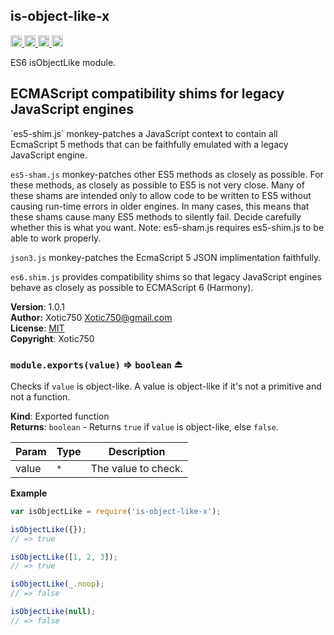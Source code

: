<a name="module_is-object-like-x"></a>
## is-object-like-x
<a href="https://travis-ci.org/Xotic750/is-object-like-x"
title="Travis status">
<img src="https://travis-ci.org/Xotic750/is-object-like-x.svg?branch=master"
alt="Travis status" height="18">
</a>
<a href="https://david-dm.org/Xotic750/is-object-like-x"
title="Dependency status">
<img src="https://david-dm.org/Xotic750/is-object-like-x.svg"
alt="Dependency status" height="18"/>
</a>
<a href="https://david-dm.org/Xotic750/is-object-like-x#info=devDependencies"
title="devDependency status">
<img src="https://david-dm.org/Xotic750/is-object-like-x/dev-status.svg"
alt="devDependency status" height="18"/>
</a>
<a href="https://badge.fury.io/js/is-object-like-x" title="npm version">
<img src="https://badge.fury.io/js/is-object-like-x.svg"
alt="npm version" height="18">
</a>

ES6 isObjectLike module.

<h2>ECMAScript compatibility shims for legacy JavaScript engines</h2>
`es5-shim.js` monkey-patches a JavaScript context to contain all EcmaScript 5
methods that can be faithfully emulated with a legacy JavaScript engine.

`es5-sham.js` monkey-patches other ES5 methods as closely as possible.
For these methods, as closely as possible to ES5 is not very close.
Many of these shams are intended only to allow code to be written to ES5
without causing run-time errors in older engines. In many cases,
this means that these shams cause many ES5 methods to silently fail.
Decide carefully whether this is what you want. Note: es5-sham.js requires
es5-shim.js to be able to work properly.

`json3.js` monkey-patches the EcmaScript 5 JSON implimentation faithfully.

`es6.shim.js` provides compatibility shims so that legacy JavaScript engines
behave as closely as possible to ECMAScript 6 (Harmony).

**Version**: 1.0.1  
**Author:** Xotic750 <Xotic750@gmail.com>  
**License**: [MIT](&lt;https://opensource.org/licenses/MIT&gt;)  
**Copyright**: Xotic750  
<a name="exp_module_is-object-like-x--module.exports"></a>
### `module.exports(value)` ⇒ <code>boolean</code> ⏏
Checks if `value` is object-like. A value is object-like if it's not a
primitive and not a function.

**Kind**: Exported function  
**Returns**: <code>boolean</code> - Returns `true` if `value` is object-like, else `false`.  

| Param | Type | Description |
| --- | --- | --- |
| value | <code>\*</code> | The value to check. |

**Example**  
```js
var isObjectLike = require('is-object-like-x');

isObjectLike({});
// => true

isObjectLike([1, 2, 3]);
// => true

isObjectLike(_.noop);
// => false

isObjectLike(null);
// => false
```
